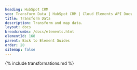```yaml
---
heading: HubSpot CRM
seo: Transform Data | HubSpot CRM | Cloud Elements API Docs
title: Transform Data
description: Transform and map data.
layout: docs
breadcrumbs: /docs/elements.html
elementId: 168
parent: Back to Element Guides
order: 20
sitemap: false
---
```


{% include transformations.md %}
